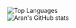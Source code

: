 ![Top Languages](https://github-readme-stats.vercel.app/api/top-langs/?username=hyoretsu&layout=compact&langs_count=10&exclude_repo=gobarber,EXO-WAStickerApps,Discord-WAStickerApps,Mysme-WAStickerApps,Ultimate-Steam-Dark-Mode-Skin,typescript-template,nodejs-template,reactjs-template,reactnative-template,gostack-desafio-02,gostack-desafio-03,gostack-desafio-04,gostack-conceitos-basicos,gostack-desafio-05,gostack-desafio-06,gostack-desafio-07,gostack-desafio-08,gostack-desafio-09,gostack-desafio-10,gostack-desafio-11,gostack-bonus-flexbox)
<br />
![Aran's GitHub stats](https://github-readme-stats.vercel.app/api?username=hyoretsu&count_private=true&show_icons=true&theme=radical)
